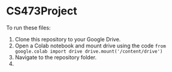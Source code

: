 # CS473Project

To run these files:

1. Clone this repository to your Google Drive.
2. Open a Colab notebook and mount drive using the code ```from google.colab import drive
drive.mount('/content/drive')```
3.  Navigate to the repository folder.
4.  
